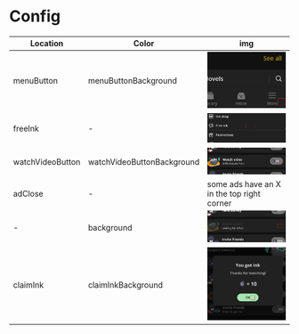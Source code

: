 # Config

| Location         | Color                      | img                            |
| ---------------- | -------------------------- | ------------------------------ |
| menuButton       | menuButtonBackground       | ![Menu](Menu.png)              |
| freeInk          | -                          | ![Free Ink](FreeInk.png)       |
| watchVideoButton | watchVideoButtonBackground | ![Watch Video](WatchVideo.png) |
| adClose          | -                          | some ads have an X in the top right corner    |
| -                | background                 | ![Background](Background.png)  |
| claimInk         | claimInkBackground         | ![Claim Ink](ClaimInk.png)     |
